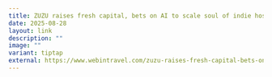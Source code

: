 ```yaml
---
title: ZUZU raises fresh capital, bets on AI to scale soul of indie hospitality
date: 2025-08-28
layout: link
description: ""
image: ""
variant: tiptap
external: https://www.webintravel.com/zuzu-raises-fresh-capital-bets-on-ai-to-scale-soul-of-indie-hospitality/
---
```

